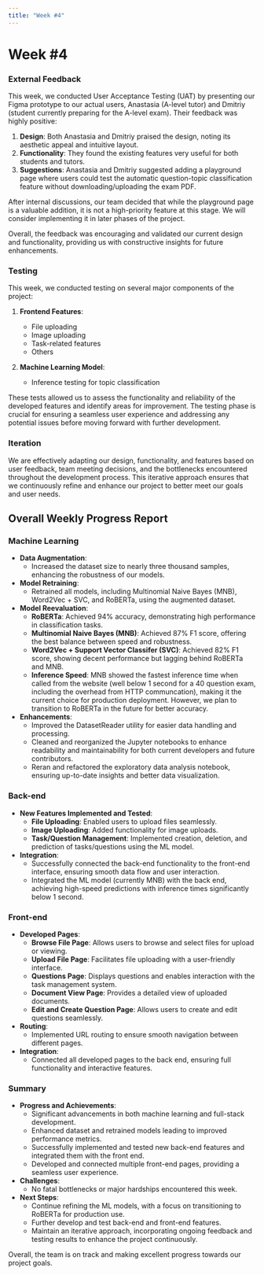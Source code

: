 ```yaml
---
title: "Week #4"
---
```


# **Week #4**

### **External Feedback**

This week, we conducted User Acceptance Testing (UAT) by presenting our Figma prototype to our actual users, Anastasia (A-level tutor) and Dmitriy (student currently preparing for the A-level exam). Their feedback was highly positive:

1. **Design**: Both Anastasia and Dmitriy praised the design, noting its aesthetic appeal and intuitive layout.
2. **Functionality**: They found the existing features very useful for both students and tutors.
3. **Suggestions**: Anastasia and Dmitriy suggested adding a playground page where users could test the automatic question-topic classification feature without downloading/uploading the exam PDF.

After internal discussions, our team decided that while the playground page is a valuable addition, it is not a high-priority feature at this stage. We will consider implementing it in later phases of the project.

Overall, the feedback was encouraging and validated our current design and functionality, providing us with constructive insights for future enhancements.

### **Testing**

This week, we conducted testing on several major components of the project:

1. **Frontend Features**:
   - File uploading
   - Image uploading
   - Task-related features
   - Others

2. **Machine Learning Model**:
   - Inference testing for topic classification

These tests allowed us to assess the functionality and reliability of the developed features and identify areas for improvement. The testing phase is crucial for ensuring a seamless user experience and addressing any potential issues before moving forward with further development.

### **Iteration**

We are effectively adapting our design, functionality, and features based on user feedback, team meeting decisions, and the bottlenecks encountered throughout the development process. This iterative approach ensures that we continuously refine and enhance our project to better meet our goals and user needs.


## Overall Weekly Progress Report

### Machine Learning

- **Data Augmentation**: 
  - Increased the dataset size to nearly three thousand samples, enhancing the robustness of our models.
- **Model Retraining**: 
  - Retrained all models, including Multinomial Naive Bayes (MNB), Word2Vec + SVC, and RoBERTa, using the augmented dataset.
- **Model Reevaluation**: 
  - **RoBERTa**: Achieved 94% accuracy, demonstrating high performance in classification tasks.
  - **Multinomial Naive Bayes (MNB)**: Achieved 87% F1 score, offering the best balance between speed and robustness.
  - **Word2Vec + Support Vector Classifer (SVC)**: Achieved 82% F1 score, showing decent performance but lagging behind RoBERTa and MNB.
  - **Inference Speed**: MNB showed the fastest inference time when called from the website (well below 1 second for a 40 question exam, including the overhead from HTTP communcation), making it the current choice for production deployment. However, we plan to transition to RoBERTa in the future for better accuracy.
- **Enhancements**:
  - Improved the DatasetReader utility for easier data handling and processing.
  - Cleaned and reorganized the Jupyter notebooks to enhance readability and maintainability for both current developers and future contributors.
  - Reran and refactored the exploratory data analysis notebook, ensuring up-to-date insights and better data visualization.

### Back-end

- **New Features Implemented and Tested**:
  - **File Uploading**: Enabled users to upload files seamlessly.
  - **Image Uploading**: Added functionality for image uploads.
  - **Task/Question Management**: Implemented creation, deletion, and prediction of tasks/questions using the ML model.
- **Integration**:
  - Successfully connected the back-end functionality to the front-end interface, ensuring smooth data flow and user interaction.
  - Integrated the ML model (currently MNB) with the back end, achieving high-speed predictions with inference times significantly below 1 second.

### Front-end

- **Developed Pages**:
  - **Browse File Page**: Allows users to browse and select files for upload or viewing.
  - **Upload File Page**: Facilitates file uploading with a user-friendly interface.
  - **Questions Page**: Displays questions and enables interaction with the task management system.
  - **Document View Page**: Provides a detailed view of uploaded documents.
  - **Edit and Create Question Page**: Allows users to create and edit questions seamlessly.
- **Routing**: 
  - Implemented URL routing to ensure smooth navigation between different pages.
- **Integration**:
  - Connected all developed pages to the back end, ensuring full functionality and interactive features.

### Summary

- **Progress and Achievements**:
  - Significant advancements in both machine learning and full-stack development.
  - Enhanced dataset and retrained models leading to improved performance metrics.
  - Successfully implemented and tested new back-end features and integrated them with the front end.
  - Developed and connected multiple front-end pages, providing a seamless user experience.
- **Challenges**:
  - No fatal bottlenecks or major hardships encountered this week.
- **Next Steps**:
  - Continue refining the ML models, with a focus on transitioning to RoBERTa for production use.
  - Further develop and test back-end and front-end features.
  - Maintain an iterative approach, incorporating ongoing feedback and testing results to enhance the project continuously.

Overall, the team is on track and making excellent progress towards our project goals.